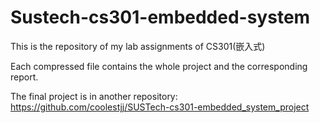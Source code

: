 # Sustech-cs301-embedded-system
This is the repository of my lab assignments of CS301(嵌入式)

Each compressed file contains the whole project and the corresponding report.

The final project is in another repository: https://github.com/coolestjj/SUSTech-cs301-embedded_system_project
